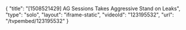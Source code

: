 {
    "title": "[1508521429] AG Sessions Takes Aggressive Stand on Leaks",
    "type": "solo",
    "layout": "iframe-static",
    "videoId": "123195532",
    "url": "\/tvpembed\/123195532"
}